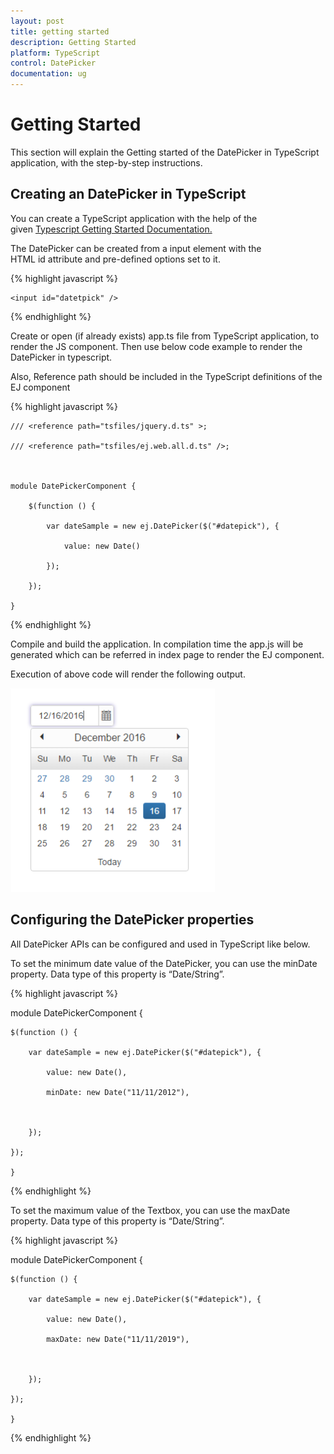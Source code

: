 ```yaml
---
layout: post
title: getting started
description: Getting Started
platform: TypeScript
control: DatePicker
documentation: ug
---
```


# Getting Started

This section will explain the Getting started of the DatePicker in TypeScript application, with the step-by-step instructions.

## Creating an DatePicker in TypeScript

You can create a TypeScript application with the help of the given [Typescript Getting Started Documentation.](https://help.syncfusion.com/js/typescript)

The DatePicker can be created from a input element with the HTML id attribute and pre-defined options set to it.

{% highlight javascript %}

    <input id="datetpick" />


{% endhighlight %}


Create or open (if already exists) app.ts file from TypeScript application, to render the JS component. Then use below code example to render the DatePicker in typescript.

Also, Reference path should be included in the TypeScript definitions of the EJ component

{% highlight javascript %}

    /// <reference path="tsfiles/jquery.d.ts" >;

    /// <reference path="tsfiles/ej.web.all.d.ts" />;



    module DatePickerComponent {

        $(function () {

            var dateSample = new ej.DatePicker($("#datepick"), {

                value: new Date()

            });

        });   

    }

{% endhighlight %}


Compile and build the application. In compilation time the app.js will be generated which can be referred in index page to render the EJ component.

Execution of above code will render the following output.

![](gettingstarted_images\gettingstarted_img1.png)

## Configuring the DatePicker properties

All DatePicker APIs can be configured and used in TypeScript like below.

To set the minimum date value of the DatePicker, you can use the minDate property. Data type of this property is “Date/String”.

{% highlight javascript %}

module DatePickerComponent {

    $(function () {

        var dateSample = new ej.DatePicker($("#datepick"), {

            value: new Date(),

            minDate: new Date("11/11/2012"),



        });

    });   

    }

{% endhighlight %}


To set the maximum value of the Textbox, you can use the maxDate property. Data type of this property is “Date/String”.

{% highlight javascript %}

module DatePickerComponent {

    $(function () {

        var dateSample = new ej.DatePicker($("#datepick"), {

            value: new Date(),

            maxDate: new Date("11/11/2019"),



        });

    });   

    }

{% endhighlight %}
